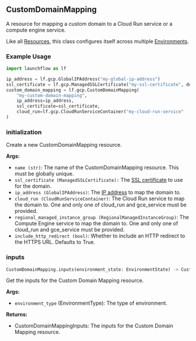 ## CustomDomainMapping

A resource for mapping a custom domain to a Cloud Run service or a compute engine service.

Like all [Resources](/docs/concepts/resources), this class configures itself across multiple [Environments](/docs/concepts/environments).

### Example Usage
```python
import launchflow as lf

ip_address = lf.gcp.GlobalIPAddress("my-global-ip-address")
ssl_certificate = lf.gcp.ManagedSSLCertificate("my-ssl-certificate", domains=["example.com"])
custom_domain_mapping = lf.gcp.CustomDomainMapping(
    "my-custom-domain-mapping",
    ip_address=ip_address,
    ssl_certificate=ssl_certificate,
    cloud_run=lf.gcp.CloudRunServiceContainer("my-cloud-run-service"
)
```

### initialization

Create a new CustomDomainMapping resource.

**Args:**
- `name (str)`: The name of the CustomDomainMapping resource. This must be globally unique.
- `ssl_certificate (ManagedSSLCertificate):` The [SSL certificate](/reference/gcp-resources/ssl) to use for the domain.
- `ip_address (GlobalIPAddress)`: The [IP address](/reference/gcp-resources/global-ip-address) to map the domain to.
- `cloud_run (CloudRunServiceContainer)`: The Cloud Run service to map the domain to. One and only one of cloud_run and gce_service must be provided.
- `regional_managed_instance_group (RegionalManagedInstanceGroup)`: The Compute Engine service to map the domain to. One and only one of cloud_run and gce_service must be provided.
- `include_http_redirect (bool)`: Whether to include an HTTP redirect to the HTTPS URL. Defaults to True.

### inputs

```python
CustomDomainMapping.inputs(environment_state: EnvironmentState) -> CustomDomainMappingInputs
```

Get the inputs for the Custom Domain Mapping resource.

**Args:**
- `environment_type` (EnvironmentType): The type of environment.

**Returns:**
- CustomDomainMappingInputs: The inputs for the Custom Domain Mapping resource.
